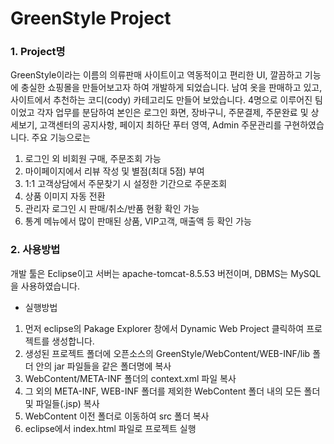 # GreenStyle Project

### 1. Project명 <br />
GreenStyle이라는 이름의 의류판매 사이트이고 역동적이고 편리한 UI, 깔끔하고 기능에 충실한 쇼핑몰을 만들어보고자 하여 개발하게 되었습니다. 남여 옷을 판매하고 있고, 사이트에서 추천하는 코디(cody) 카테고리도 만들어 보았습니다. 4명으로 이루어진 팀이었고 각자 업무를 분담하여 본인은 로그인 화면, 장바구니, 주문결제, 주문완료 및 상세보기, 고객센터의 공지사항, 페이지 최하단 푸터 영역, Admin 주문관리를 구현하였습니다. 주요 기능으로는 
1) 로그인 외 비회원 구매, 주문조회 가능
2) 마이페이지에서 리뷰 작성 및 별점(최대 5점) 부여
3) 1:1 고객상담에서 주문찾기 시 설정한 기간으로 주문조회
4) 상품 이미지 자동 전환
5) 관리자 로그인 시 판매/취소/반품 현황 확인 가능
6) 통계 메뉴에서 많이 판매된 상품, VIP고객, 매출액 등 확인 가능


### 2. 사용방법 <br />
개발 툴은 Eclipse이고 서버는 apache-tomcat-8.5.53 버전이며, DBMS는 MySQL을 사용하였습니다. <br />
- 실행방법 <br />
1. 먼저 eclipse의 Pakage Explorer 창에서 Dynamic Web Project 클릭하여 프로젝트를 생성합니다. <br />
2. 생성된 프로젝트 폴더에 오픈소스의 GreenStyle/WebContent/WEB-INF/lib 폴더 안의 jar 파일들을 같은 폴더명에 복사 <br />
3. WebContent/META-INF 폴더의 context.xml 파일 복사 <br />
4. 그 외의 META-INF, WEB-INF 폴더를 제외한 WebContent 폴더 내의 모든 폴더 및 파일들(.jsp) 복사
5. WebContent 이전 폴더로 이동하여 src 폴더 복사
6. eclipse에서 index.html 파일로 프로젝트 실행
